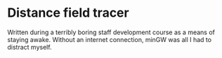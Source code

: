 Distance field tracer
=====================

Written during a terribly boring staff development course as a means of staying awake. Without an internet connection, minGW was all I had to distract myself.
